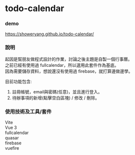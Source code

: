 # todo-calendar
### demo <br>

https://showeryang.github.io/todo-calendar/ <br>

### 說明
起因是幫朋友做程式設計的作業，討論之後主題是自製一個行事曆。<br>
之前已經有使用過 fullcalendar，所以選用此套件作為基底。<br>
因為需要儲存資料，想說還沒有使用過 firebase，就打算邊做邊學。<br>

目前功能包含:<br>
1. 註冊帳號，email與密碼(任意)，並且進行登入。<br>
2. 待辦事項的新增(點擊空白區塊) / 修改 / 刪除。<br>

### 使用技術及工具/套件
Vite <br>
Vue 3 <br>
fullcalendar <br>
quasar <br>
firebase <br>
vuefire <br>
